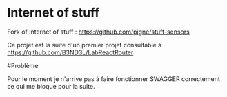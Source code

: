 # Internet of stuff
Fork of Internet of stuff : https://github.com/pigne/stuff-sensors

Ce projet est la suite d'un premier projet consultable à https://github.com/B3ND3L/LabReactRouter

#Problème

Pour le moment je n'arrive pas à faire fonctionner SWAGGER correctement ce qui me bloque pour la suite.
